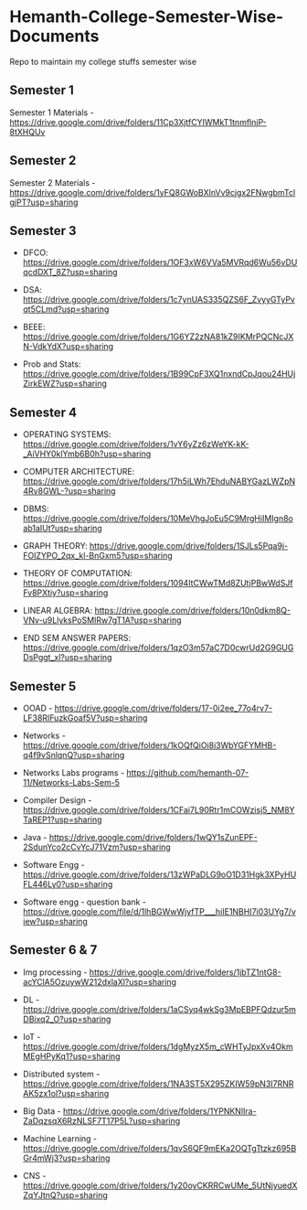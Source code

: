 # Hemanth-College-Semester-Wise-Documents
Repo to maintain my college stuffs semester wise 

## Semester 1 
Semester 1 Materials - https://drive.google.com/drive/folders/11Cp3XjtfCYIWMkT1tnmflnjP-8tXHQUv

## Semester 2 
Semester 2 Materials - https://drive.google.com/drive/folders/1yFQ8GWoBXlnVv9cjgx2FNwgbmTclgjPT?usp=sharing

## Semester 3
- DFCO: https://drive.google.com/drive/folders/1OF3xW6VVa5MVRqd6Wu56vDUqcdDXT_8Z?usp=sharing 

- DSA: https://drive.google.com/drive/folders/1c7ynUAS335QZS6F_ZvyyGTyPvqt5CLmd?usp=sharing 

- BEEE: https://drive.google.com/drive/folders/1G6YZ2zNA81kZ9IKMrPQCNcJXN-VdkYdX?usp=sharing 

- Prob and Stats: https://drive.google.com/drive/folders/1B99CpF3XQ1nxndCpJqou24HUjZirkEWZ?usp=sharing

## Semester 4 
- OPERATING SYSTEMS:  https://drive.google.com/drive/folders/1vY6yZz6zWeYK-kK-_AiVHY0klYmb6B0h?usp=sharing 

- COMPUTER ARCHITECTURE: https://drive.google.com/drive/folders/17h5iLWh7EhduNABYGazLWZpN4Rv8GWL-?usp=sharing

- DBMS: https://drive.google.com/drive/folders/10MeVhgJoEu5C9MrgHiIMIgn8oab1aIUt?usp=sharing

- GRAPH THEORY: https://drive.google.com/drive/folders/1SJLs5Pqa9j-FOlZYPO_2qx_kl-BnGxm5?usp=sharing

- THEORY OF COMPUTATION: https://drive.google.com/drive/folders/1094ItCWwTMd8ZUtjPBwWdSJfFv8PXtiy?usp=sharing

- LINEAR ALGEBRA: https://drive.google.com/drive/folders/10n0dkm8Q-VNv-u9LlyksPoSMIRw7gT1A?usp=sharing

- END SEM ANSWER PAPERS: https://drive.google.com/drive/folders/1qzO3m57aC7D0cwrUd2G9GUGDsPggt_xl?usp=sharing

## Semester 5

- OOAD - https://drive.google.com/drive/folders/17-0i2ee_77o4rv7-LF38RIFuzkGoaf5V?usp=sharing

- Networks - https://drive.google.com/drive/folders/1kOQfQiOi8i3WbYGFYMHB-q4f9vSnlqnQ?usp=sharing
- Networks Labs programs - https://github.com/hemanth-07-11/Networks-Labs-Sem-5

- Compiler Design - https://drive.google.com/drive/folders/1CFai7L90Rtr1mCOWzisj5_NM8YTaREP1?usp=sharing

- Java - https://drive.google.com/drive/folders/1wQY1sZunEPF-2SdunYco2cCvYcJ71Vzm?usp=sharing

- Software Engg - https://drive.google.com/drive/folders/13zWPaDLG9oO1D31Hgk3XPyHUFL446Ly0?usp=sharing
- Software engg - question bank - https://drive.google.com/file/d/1lhBGWwWjyfTP___hiIE1NBHI7i03UYg7/view?usp=sharing

## Semester 6 & 7

- Img processing - https://drive.google.com/drive/folders/1jbTZ1ntG8-acYClA5OzuywW212dxlaXl?usp=sharing
  
- DL - https://drive.google.com/drive/folders/1aCSyq4wkSg3MpEBPFQdzur5mDBixq2_O?usp=sharing
  
- IoT - https://drive.google.com/drive/folders/1dgMyzX5m_cWHTyJpxXv4OkmMEgHPyKq1?usp=sharing
  
- Distributed system - https://drive.google.com/drive/folders/1NA3ST5X295ZKIW59pN3I7RNRAK5zx1ol?usp=sharing
  
- Big Data - https://drive.google.com/drive/folders/1YPNKNlIra-ZaDqzsqX6RzNLSF7T17P5L?usp=sharing
  
- Machine Learning - https://drive.google.com/drive/folders/1qvS6QF9mEKa2OQTgTtzkz695BGr4mWj3?usp=sharing
  
- CNS - https://drive.google.com/drive/folders/1y20oyCKRRCwUMe_5UtNjyuedXZqYJtnQ?usp=sharing

